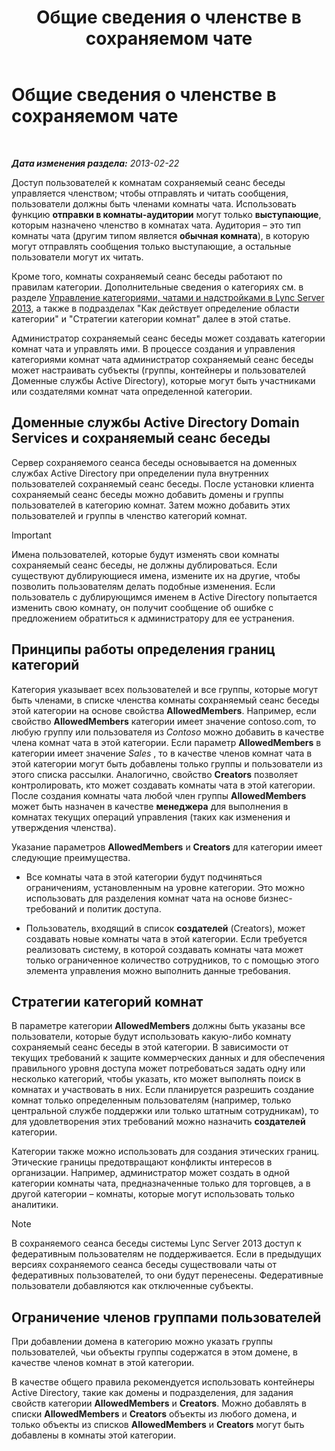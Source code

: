 ﻿---
title: Общие сведения о членстве в сохраняемом чате
TOCTitle: Общие сведения о членстве в сохраняемом чате
ms:assetid: 900392d6-6e9f-4dae-93d6-39d7474409ef
ms:mtpsurl: https://technet.microsoft.com/ru-ru/library/Gg398730(v=OCS.15)
ms:contentKeyID: 49310502
ms.date: 05/19/2016
mtps_version: v=OCS.15
ms.translationtype: HT
---

# Общие сведения о членстве в сохраняемом чате

 

_**Дата изменения раздела:** 2013-02-22_

Доступ пользователей к комнатам сохраняемый сеанс беседы управляется членством; чтобы отправлять и читать сообщения, пользователи должны быть членами комнаты чата. Использовать функцию **отправки в комнаты-аудитории** могут только **выступающие**, которым назначено членство в комнатах чата. Аудитория – это тип комнаты чата (другим типом является **обычная комната**), в которую могут отправлять сообщения только выступающие, а остальные пользователи могут их читать.

Кроме того, комнаты сохраняемый сеанс беседы работают по правилам категории. Дополнительные сведения о категориях см. в разделе [Управление категориями, чатами и надстройками в Lync Server 2013](lync-server-2013-managing-categories-rooms-and-add-ins.md), а также в подразделах "Как действует определение области категории" и "Стратегии категории комнат" далее в этой статье.

Администратор сохраняемый сеанс беседы может создавать категории комнат чата и управлять ими. В процессе создания и управления категориями комнат чата администратор сохраняемый сеанс беседы может настраивать субъекты (группы, контейнеры и пользователей Доменные службы Active Directory), которые могут быть участниками или создателями комнат чата определенной категории.

## Доменные службы Active Directory Domain Services и сохраняемый сеанс беседы

Сервер сохраняемого сеанса беседы основывается на доменных службах Active Directory при определении пула внутренних пользователей сохраняемый сеанс беседы. После установки клиента сохраняемый сеанс беседы можно добавить домены и группы пользователей в категорию комнат. Затем можно добавить этих пользователей и группы в членство категорий комнат.

> [!important]  
> Имена пользователей, которые будут изменять свои комнаты сохраняемый сеанс беседы, не должны дублироваться. Если существуют дублирующиеся имена, измените их на другие, чтобы позволить пользователям делать подобные изменения. Если пользователь с дублирующимся именем в Active Directory попытается изменить свою комнату, он получит сообщение об ошибке с предложением обратиться к администратору для ее устранения.

## Принципы работы определения границ категорий

Категория указывает всех пользователей и все группы, которые могут быть членами, в списке членства комнаты сохраняемый сеанс беседы этой категории на основе свойства **AllowedMembers**. Например, если свойство **AllowedMembers** категории имеет значение contoso.com, то любую группу или пользователя из *Contoso* можно добавить в качестве члена комнат чата в этой категории. Если параметр **AllowedMembers** в категории имеет значение *Sales* , то в качестве членов комнат чата в этой категории могут быть добавлены только группы и пользователи из этого списка рассылки. Аналогично, свойство **Creators** позволяет контролировать, кто может создавать комнаты чата в этой категории. После создания комнаты чата любой член группы **AllowedMembers** может быть назначен в качестве **менеджера** для выполнения в комнатах текущих операций управления (таких как изменения и утверждения членства).

Указание параметров **AllowedMembers** и **Creators** для категории имеет следующие преимущества.

  - Все комнаты чата в этой категории будут подчиняться ограничениям, установленным на уровне категории. Это можно использовать для разделения комнат чата на основе бизнес-требований и политик доступа.

  - Пользователь, входящий в список **создателей** (Creators), может создавать новые комнаты чата в этой категории. Если требуется реализовать систему, в которой создавать комнаты чата может только ограниченное количество сотрудников, то с помощью этого элемента управления можно выполнить данные требования.

## Стратегии категорий комнат

В параметре категории **AllowedMembers** должны быть указаны все пользователи, которые будут использовать какую-либо комнату сохраняемый сеанс беседы в этой категории. В зависимости от текущих требований к защите коммерческих данных и для обеспечения правильного уровня доступа может потребоваться задать одну или несколько категорий, чтобы указать, кто может выполнять поиск в комнатах и участвовать в них. Если планируется разрешить создание комнат только определенным пользователям (например, только центральной службе поддержки или только штатным сотрудникам), то для удовлетворения этих требований можно назначить **создателей** категории.

Категории также можно использовать для создания этических границ. Этические границы предотвращают конфликты интересов в организации. Например, администратор может создать в одной категории комнаты чата, предназначенные только для торговцев, а в другой категории – комнаты, которые могут использовать только аналитики.

> [!note]  
> В сохраняемого сеанса беседы системы Lync Server 2013 доступ к федеративным пользователям не поддерживается. Если в предыдущих версиях сохраняемого сеанса беседы существовали чаты от федеративных пользователей, то они будут перенесены. Федеративные пользователи добавляются как отключенные субъекты.

## Ограничение членов группами пользователей

При добавлении домена в категорию можно указать группы пользователей, чьи объекты группы содержатся в этом домене, в качестве членов комнат в этой категории.

В качестве общего правила рекомендуется использовать контейнеры Active Directory, такие как домены и подразделения, для задания свойств категории **AllowedMembers** и **Creators**. Можно добавлять в списки **AllowedMembers** и **Creators** объекты из любого домена, и только объекты из списков **AllowedMembers** и **Creators** могут быть добавлены в комнаты этой категории.

